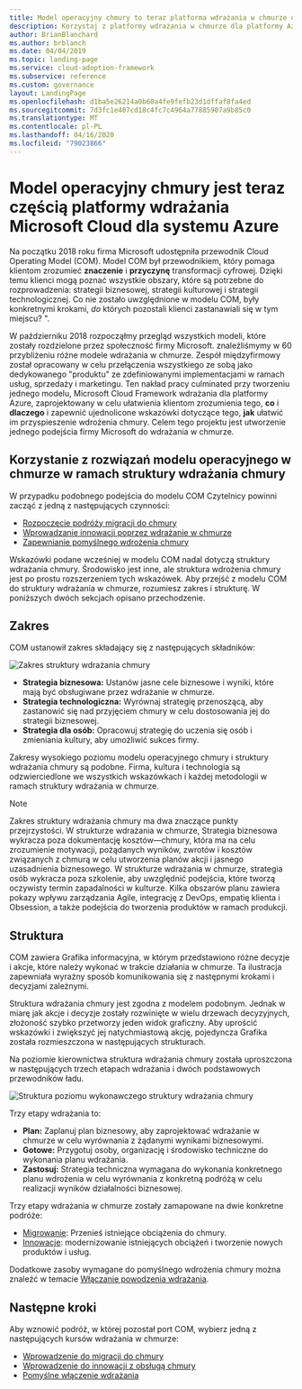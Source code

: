 ```yaml
---
title: Model operacyjny chmury to teraz platforma wdrażania w chmurze dla platformy Azure
description: Korzystaj z platformy wdrażania w chmurze dla platformy Azure, aby dowiedzieć się, co, dlaczego i jak przyspieszać Wdrażanie chmury.
author: BrianBlanchard
ms.author: brblanch
ms.date: 04/04/2019
ms.topic: landing-page
ms.service: cloud-adoption-framework
ms.subservice: reference
ms.custom: governance
layout: LandingPage
ms.openlocfilehash: d1ba5e26214a0b60a4fe9fefb23d1dffaf8fa4ed
ms.sourcegitcommit: 7d3fc1e407cd18c4fc7c4964a77885907a9b85c0
ms.translationtype: MT
ms.contentlocale: pl-PL
ms.lasthandoff: 04/16/2020
ms.locfileid: "79023866"
---
```

# <a name="cloud-operating-model-is-now-part-of-the-microsoft-cloud-adoption-framework-for-azure"></a>Model operacyjny chmury jest teraz częścią platformy wdrażania Microsoft Cloud dla systemu Azure

Na początku 2018 roku firma Microsoft udostępniła przewodnik Cloud Operating Model (COM). Model COM był przewodnikiem, który pomaga klientom zrozumieć **znaczenie** i **przyczynę** transformacji cyfrowej. Dzięki temu klienci mogą poznać wszystkie obszary, które są potrzebne do rozprowadzenia: strategii biznesowej, strategii kulturowej i strategii technologicznej. Co nie zostało uwzględnione w modelu COM, były konkretnymi krokami, _do_ których pozostali klienci zastanawiali się w tym miejscu? ".

W październiku 2018 rozpocząłmy przegląd wszystkich modeli, które zostały rozdzielone przez społeczność firmy Microsoft. znaleźliśmymy w 60 przybliżeniu różne modele wdrażania w chmurze. Zespół międzyfirmowy został opracowany w celu przełączenia wszystkiego ze sobą jako dedykowanego "produktu" ze zdefiniowanymi implementacjami w ramach usług, sprzedaży i marketingu. Ten nakład pracy culminated przy tworzeniu jednego modelu, Microsoft Cloud Framework wdrażania dla platformy Azure, zaprojektowany w celu ułatwienia klientom zrozumienia tego, **co** i **dlaczego** i zapewnić ujednolicone wskazówki dotyczące tego, **jak** ułatwić im przyspieszenie wdrożenia chmury. Celem tego projektu jest utworzenie jednego podejścia firmy Microsoft do wdrażania w chmurze.

## <a name="using-cloud-operating-model-practices-within-the-cloud-adoption-framework"></a>Korzystanie z rozwiązań modelu operacyjnego w chmurze w ramach struktury wdrażania chmury

W przypadku podobnego podejścia do modelu COM Czytelnicy powinni zacząć z jedną z następujących czynności:

- [Rozpoczęcie podróży migracji do chmury](../getting-started/migrate.md)
- [Wprowadzanie innowacji poprzez wdrażanie w chmurze](../getting-started/innovate.md)
- [Zapewnianie pomyślnego wdrożenia chmury](../getting-started/enable.md)

Wskazówki podane wcześniej w modelu COM nadal dotyczą struktury wdrażania chmury. Środowisko jest inne, ale struktura wdrożenia chmury jest po prostu rozszerzeniem tych wskazówek. Aby przejść z modelu COM do struktury wdrażania w chmurze, rozumiesz zakres i strukturę. W poniższych dwóch sekcjach opisano przechodzenie.

## <a name="scope"></a>Zakres

COM ustanowił zakres składający się z następujących składników:

![Zakres struktury wdrażania chmury](../_images/caf-scope.png)

- **Strategia biznesowa:** Ustanów jasne cele biznesowe i wyniki, które mają być obsługiwane przez wdrażanie w chmurze.
- **Strategia technologiczna:** Wyrównaj strategię przenoszącą, aby zastanowić się nad przyjęciem chmury w celu dostosowania jej do strategii biznesowej.
- **Strategia dla osób:** Opracowuj strategię do uczenia się osób i zmieniania kultury, aby umożliwić sukces firmy.

Zakresy wysokiego poziomu modelu operacyjnego chmury i struktury wdrażania chmury są podobne. Firma, kultura i technologia są odzwierciedlone we wszystkich wskazówkach i każdej metodologii w ramach struktury wdrażania w chmurze.

> [!NOTE]
> Zakres struktury wdrażania chmury ma dwa znaczące punkty przejrzystości. W strukturze wdrażania w chmurze, Strategia biznesowa wykracza poza dokumentację kosztów&mdash;chmury, która ma na celu zrozumienie motywacji, pożądanych wyników, zwrotów i kosztów związanych z chmurą w celu utworzenia planów akcji i jasnego uzasadnienia biznesowego. W strukturze wdrażania w chmurze, strategia osób wykracza poza szkolenie, aby uwzględnić podejścia, które tworzą oczywisty termin zapadalności w kulturze. Kilka obszarów planu zawiera pokazy wpływu zarządzania Agile, integrację z DevOps, empatię klienta i Obsession, a także podejścia do tworzenia produktów w ramach produkcji.

## <a name="structure"></a>Struktura

COM zawiera Grafika informacyjna, w którym przedstawiono różne decyzje i akcje, które należy wykonać w trakcie działania w chmurze. Ta ilustracja zapewniała wyraźny sposób komunikowania się z następnymi krokami i decyzjami zależnymi.

Struktura wdrażania chmury jest zgodna z modelem podobnym. Jednak w miarę jak akcje i decyzje zostały rozwinięte w wielu drzewach decyzyjnych, złożoność szybko przetworzy jeden widok graficzny. Aby uprościć wskazówki i zwiększyć jej natychmiastową akcję, pojedyncza Grafika została rozmieszczona w następujących strukturach.

Na poziomie kierownictwa struktura wdrażania chmury została uproszczona w następujących trzech etapach wdrażania i dwóch podstawowych przewodników ładu.

![Struktura poziomu wykonawczego struktury wdrażania chmury](../_images/caf-structure.png)

Trzy etapy wdrażania to:

- **Plan:** Zaplanuj plan biznesowy, aby zaprojektować wdrażanie w chmurze w celu wyrównania z żądanymi wynikami biznesowymi.
- **Gotowe:** Przygotuj osoby, organizację i środowisko techniczne do wykonania planu wdrażania.
- **Zastosuj:** Strategia techniczna wymagana do wykonania konkretnego planu wdrożenia w celu wyrównania z konkretną podróżą w celu realizacji wyników działalności biznesowej.

Trzy etapy wdrażania w chmurze zostały zamapowane na dwie konkretne podróże:

- [Migrowanie](../getting-started/migrate.md): Przenieś istniejące obciążenia do chmury.
- [Innowacje](../getting-started/innovate.md): modernizowanie istniejących obciążeń i tworzenie nowych produktów i usług.

Dodatkowe zasoby wymagane do pomyślnego wdrożenia chmury można znaleźć w temacie [Włączanie powodzenia wdrażania](../getting-started/enable.md).

## <a name="next-steps"></a>Następne kroki

Aby wznowić podróż, w której pozostał port COM, wybierz jedną z następujących kursów wdrażania w chmurze:

- [Wprowadzenie do migracji do chmury](../getting-started/migrate.md)
- [Wprowadzenie do innowacji z obsługą chmury](../getting-started/innovate.md)
- [Pomyślne włączenie wdrażania](../getting-started/enable.md)

